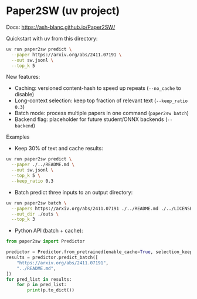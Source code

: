 # Paper2SW (uv project)

Docs: https://ash-blanc.github.io/Paper2SW/

Quickstart with uv from this directory:

```bash
uv run paper2sw predict \
  --paper https://arxiv.org/abs/2411.07191 \
  --out sw.jsonl \
  --top_k 5
```

New features:
- Caching: versioned content-hash to speed up repeats (`--no_cache` to disable)
- Long-context selection: keep top fraction of relevant text (`--keep_ratio 0.3`)
- Batch mode: process multiple papers in one command (`paper2sw batch`)
- Backend flag: placeholder for future student/ONNX backends (`--backend`)

Examples

- Keep 30% of text and cache results:
```bash
uv run paper2sw predict \
  --paper ./../README.md \
  --out sw.jsonl \
  --top_k 5 \
  --keep_ratio 0.3
```

- Batch predict three inputs to an output directory:
```bash
uv run paper2sw batch \
  --papers https://arxiv.org/abs/2411.07191 ./../README.md ./../LICENSE \
  --out_dir ./outs \
  --top_k 3
```

- Python API (batch + cache):
```python
from paper2sw import Predictor

predictor = Predictor.from_pretrained(enable_cache=True, selection_keep_ratio=0.5)
results = predictor.predict_batch([
    "https://arxiv.org/abs/2411.07191",
    "../README.md",
])
for pred_list in results:
    for p in pred_list:
        print(p.to_dict())
```